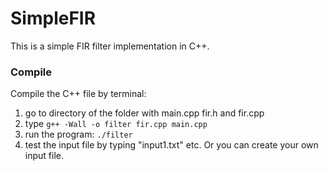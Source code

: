 # SimpleFIR
This is a simple FIR filter implementation in C++.

### Compile
Compile the C++ file by terminal:
1. go to directory of the folder with main.cpp fir.h and fir.cpp
2. type <code>g++ -Wall -o filter fir.cpp main.cpp</code>
3. run the program: <code>./filter</code>
4. test the input file by typing "input1.txt" etc. Or you can create your own input file.
